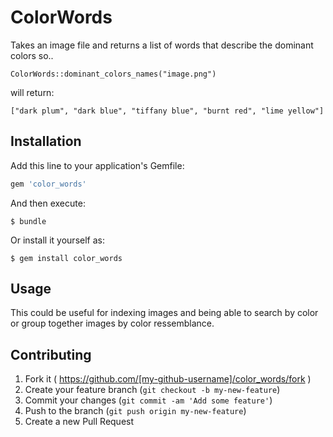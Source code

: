 # ColorWords

Takes an image file and returns a list of words that describe the dominant colors so..

    ColorWords::dominant_colors_names("image.png")

will return:

    ["dark plum", "dark blue", "tiffany blue", "burnt red", "lime yellow"]

## Installation

Add this line to your application's Gemfile:

```ruby
gem 'color_words'
```

And then execute:

    $ bundle

Or install it yourself as:

    $ gem install color_words

## Usage

This could be useful for indexing images and being able to search by color or group together images by color ressemblance.

## Contributing

1. Fork it ( https://github.com/[my-github-username]/color_words/fork )
2. Create your feature branch (`git checkout -b my-new-feature`)
3. Commit your changes (`git commit -am 'Add some feature'`)
4. Push to the branch (`git push origin my-new-feature`)
5. Create a new Pull Request
